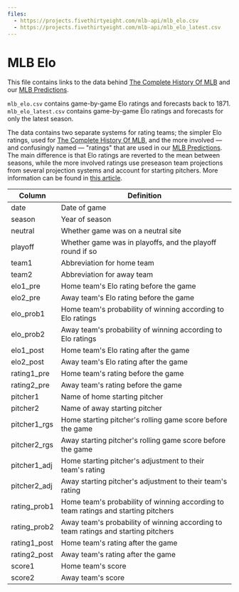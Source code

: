 ```yaml
---
files:
  - https://projects.fivethirtyeight.com/mlb-api/mlb_elo.csv
  - https://projects.fivethirtyeight.com/mlb-api/mlb_elo_latest.csv
---
```

# MLB Elo

This file contains links to the data behind [The Complete History Of MLB](https://projects.fivethirtyeight.com/complete-history-of-mlb/) and our [MLB Predictions](https://projects.fivethirtyeight.com/2018-mlb-predictions/).

`mlb_elo.csv` contains game-by-game Elo ratings and forecasts back to 1871.
`mlb_elo_latest.csv` contains game-by-game Elo ratings and forecasts for only the latest season.

The data contains two separate systems for rating teams; the simpler Elo ratings, used for [The Complete History Of MLB](https://projects.fivethirtyeight.com/complete-history-of-mlb/), and the more involved — and confusingly named — "ratings" that are used in our [MLB Predictions](https://projects.fivethirtyeight.com/2018-mlb-predictions/). The main difference is that Elo ratings are reverted to the mean between seasons, while the more involved ratings use preseason team projections from several projection systems and account for starting pitchers. More information can be found in [this article](https://fivethirtyeight.com/features/how-our-mlb-predictions-work/).

Column | Definition
-----| ---------
date | Date of game
season | Year of season
neutral | Whether game was on a neutral site
playoff | Whether game was in playoffs, and the playoff round if so
team1 | Abbreviation for home team
team2 | Abbreviation for away team
elo1_pre | Home team's Elo rating before the game
elo2_pre | Away team's Elo rating before the game
elo_prob1 | Home team's probability of winning according to Elo ratings
elo_prob2 | Away team's probability of winning according to Elo ratings
elo1_post | Home team's Elo rating after the game
elo2_post | Away team's Elo rating after the game
rating1_pre | Home team's rating before the game
rating2_pre | Away team's rating before the game
pitcher1 | Name of home starting pitcher
pitcher2 | Name of away starting pitcher
pitcher1_rgs | Home starting pitcher's rolling game score before the game
pitcher2_rgs | Away starting pitcher's rolling game score before the game
pitcher1_adj | Home starting pitcher's adjustment to their team's rating
pitcher2_adj | Away starting pitcher's adjustment to their team's rating
rating_prob1 | Home team's probability of winning according to team ratings and starting pitchers
rating_prob2 | Away team's probability of winning according to team ratings and starting pitchers
rating1_post | Home team's rating after the game
rating2_post | Away team's rating after the game
score1 | Home team's score
score2 | Away team's score

